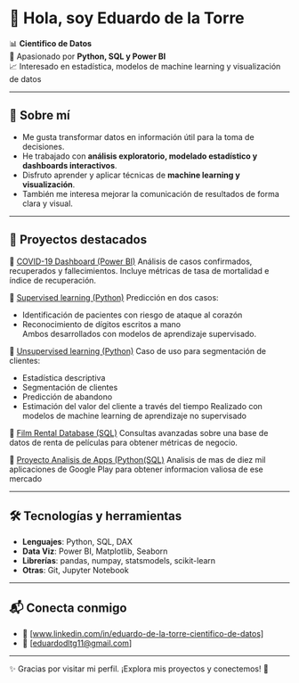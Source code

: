 # 👋 Hola, soy Eduardo de la Torre  

📊 **Cientifico de Datos**  
🐍 Apasionado por **Python, SQL y Power BI**  
📈 Interesado en estadística, modelos de machine learning y visualización de datos  

---

## 🚀 Sobre mí
- Me gusta transformar datos en información útil para la toma de decisiones.  
- He trabajado con **análisis exploratorio, modelado estadístico y dashboards interactivos**.  
- Disfruto aprender y aplicar técnicas de **machine learning y visualización**.  
- También me interesa mejorar la comunicación de resultados de forma clara y visual.  

---

## 📂 Proyectos destacados
🔹 [COVID-19 Dashboard (Power BI)](https://github.com/Eduardodltg/COVID19-Dashboard)
Análisis de casos confirmados, recuperados y fallecimientos. Incluye métricas de tasa de mortalidad e índice de recuperación.  


🔹 [Supervised learning (Python)](https://github.com/Eduardodltg/Supervised-Learning-Python-)
Predicción en dos casos:  
- Identificación de pacientes con riesgo de ataque al corazón  
- Reconocimiento de dígitos escritos a mano  
Ambos desarrollados con modelos de aprendizaje supervisado.  

🔹 [Unsupervised learning (Python)](https://github.com/Eduardodltg/Unsupervised-Learning-Python-)
Caso de uso para segmentación de clientes:  
- Estadística descriptiva  
- Segmentación de clientes  
- Predicción de abandono  
- Estimación del valor del cliente a través del tiempo
Realizado con modelos de machine learning de aprendizaje no supervisado

🔹 [Film Rental Database (SQL)](https://github.com/Eduardodltg/Film-Rental-Database-SQL-)
Consultas avanzadas sobre una base de datos de renta de películas para obtener métricas de negocio.

🔹 [Proyecto Analisis de Apps (Python(SQL)](https://github.com/Eduardodltg/Proyecto-Analisis-de-Apps-Python-)
Analisis de mas de diez mil aplicaciones de Google Play para obtener informacion valiosa de ese mercado

---

## 🛠️ Tecnologías y herramientas
- **Lenguajes**: Python, SQL, DAX  
- **Data Viz**: Power BI, Matplotlib, Seaborn  
- **Librerías**: pandas, numpay, statsmodels, scikit-learn  
- **Otras**: Git, Jupyter Notebook  

---

## 📬 Conecta conmigo
- 💼 [www.linkedin.com/in/eduardo-de-la-torre-cientifico-de-datos]  
- 📧 [eduardodltg11@gmail.com]  

---
✨ Gracias por visitar mi perfil. ¡Explora mis proyectos y conectemos! 🚀

